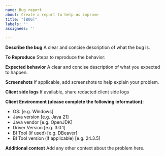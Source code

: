 ```yaml
---
name: Bug report
about: Create a report to help us improve
title: "[BUG]"
labels: ''
assignees: ''

---
```


**Describe the bug**
A clear and concise description of what the bug is.

**To Reproduce**
Steps to reproduce the behavior:

**Expected behavior**
A clear and concise description of what you expected to happen.

**Screenshots**
If applicable, add screenshots to help explain your problem.

**Client side logs**
If available, share redacted client side logs

**Client Environment (please complete the following information):**
 - OS: [e.g. Windows]
 - Java version [e.g. Java 21]
 - Java vendor [e.g. OpenJDK]
 - Driver Version [e.g. 3.0.1]
 - BI Tool (if used) [e.g. DBeaver]
 - BI Tool version (if applicable) [e.g. 24.3.5]

**Additional context**
Add any other context about the problem here.

